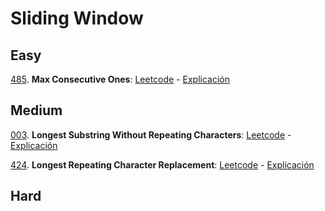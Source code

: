 # Sliding Window

## Easy
[485](./src/485-max-consecutive-ones.ts). 
**Max Consecutive Ones**: 
[Leetcode](https://leetcode.com/problems/max-consecutive-ones/) - 
[Explicación](https://youtu.be/AMKbNuNpPws)

## Medium
[003](./src/003-longest-substring-without-repeating-characters.ts). 
**Longest Substring Without Repeating Characters**: 
[Leetcode](https://leetcode.com/problems/longest-substring-without-repeating-characters/) - 
[Explicación](https://youtu.be/wiGpQwVHdE0)

[424](./src/424-longest-repeating-character-replacement.ts). 
**Longest Repeating Character Replacement**: 
[Leetcode](https://leetcode.com/problems/longest-repeating-character-replacement/) - 
[Explicación](https://youtu.be/gqXU1UyA8pk)

## Hard
